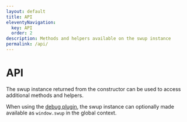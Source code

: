 ```yaml
---
layout: default
title: API
eleventyNavigation:
  key: API
  order: 2
description: Methods and helpers available on the swup instance
permalink: /api/
---
```


# API

The swup instance returned from the constructor can be used to access additional methods and helpers.

When using the [debug plugin](/plugins/debug-plugin/), the swup instance can optionally made available as `window.swup` in the global context.

